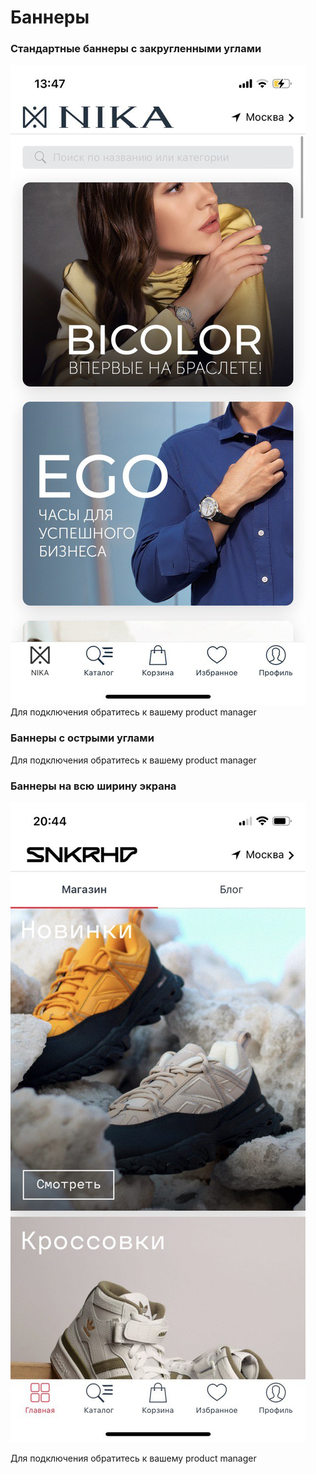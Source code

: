# Баннеры

### Стандартные баннеры с закругленными углами

![](<../../.gitbook/assets/2022-12-27 11.18.56.jpg>)\
Для подключения обратитесь к вашему product manager

### Баннеры с острыми углами

Для подключения обратитесь к вашему product manager

### Баннеры на всю ширину экрана

![](<../../.gitbook/assets/2022-12-27 11.20.37.jpg>)

Для подключения обратитесь к вашему product manager
